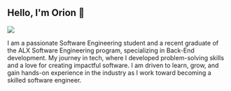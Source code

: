 ## Hello, I'm Orion 👋
<a href="https://linkedin.com/in/orion-dooms-168b86278"><img src="https://img.shields.io/badge/-LinkedIn-0072b1?&style=for-the-badge&logo=linkedin&logoColor=white" /></a>

I am a passionate Software Engineering student and a recent graduate of the ALX Software Engineering program, specializing in Back-End development. My journey in tech, where I developed problem-solving skills and a love for creating impactful software. I am driven to learn, grow, and gain hands-on experience in the industry as I work toward becoming a skilled software engineer.
<!--
## Objective
[Provide Objective - Remove this afterwards]]
My journey in computer science has led me to develop a passion for cybersecurity, and I am now eager to transition into this field, specifically aiming to join a Security Operations Center (SOC) as a Tier 1 Analyst.

<!-------------------------------------
## Skills
[Provide skills and associated project. Make sure to hyperlink the project - Remove this afterwards]]

| Skill                                         | Associated Project         |
|-----------------------------------------------|----------------------------|
| SIEM Implementation and Log Analysis          | <a href="https://google.com">Detection Lab</a>|
| Network Traffic Monitoring and Attack Detection | <a href="https://google.com">Detection Lab</a>|
| Security Automation with Shuffle SOAR         | SOC Automation Lab|
| Incident Response Planning and Execution      | SOC Automation Lab|
| Case Management with TheHive                  | SOC Automation Lab|
| Scripting and Automation for Threat Mitigation | SOC Automation Lab|
-->

<!----------------------------------------------
**OrionDooms/OrionDooms** is a ✨ _special_ ✨ repository because its `README.md` (this file) appears on your GitHub profile.

Here are some ideas to get you started:

- 🔭 I’m currently working on ...
- 🌱 I’m currently learning ...
- 👯 I’m looking to collaborate on ...
- 🤔 I’m looking for help with ...
- 💬 Ask me about ...
- 📫 How to reach me: ...
- 😄 Pronouns: ...
- ⚡ Fun fact: ...
-->
